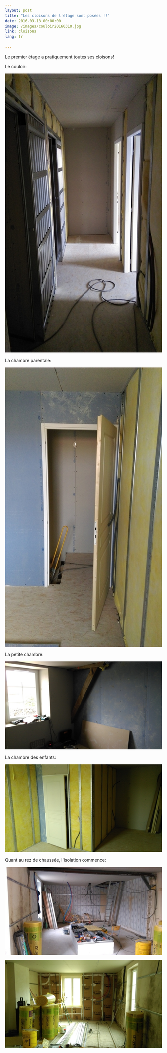 ```yaml
---
layout: post
title: "Les cloisons de l'étage sont posées !!"
date: 2016-03-18 00:00:00
image: /images/couloir20160310.jpg
link: cloisons
lang: fr

---
```


Le premier étage a pratiquement toutes ses cloisons!

Le couloir:

![](/images/couloir20160310.jpg)

La chambre parentale:

![](/images/ch1-20160310.jpg)

La petite chambre:

![](/images/ch2-20160310.jpg)

La chambre des enfants:

![](/images/ch3-20160310.jpg)

Quant au rez de chaussée, l'isolation commence:

![](/images/rdc20160310.jpg)

![](/images/rdc2-20160310.jpg)


